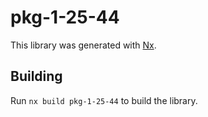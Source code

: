 # pkg-1-25-44

This library was generated with [Nx](https://nx.dev).

## Building

Run `nx build pkg-1-25-44` to build the library.
